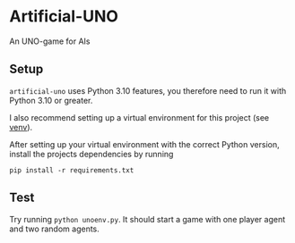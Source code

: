 # Artificial-UNO

An UNO-game for AIs

## Setup

`artificial-uno` uses Python 3.10 features, you therefore need to run it with Python 3.10 or greater.

I also recommend setting up a virtual environment for this project (see [venv](https://docs.python.org/3/library/venv.html)).

After setting up your virtual environment with the correct Python version, install the projects dependencies by running

`pip install -r requirements.txt`

## Test

Try running `python unoenv.py`. It should start a game with one player agent and two random agents.
